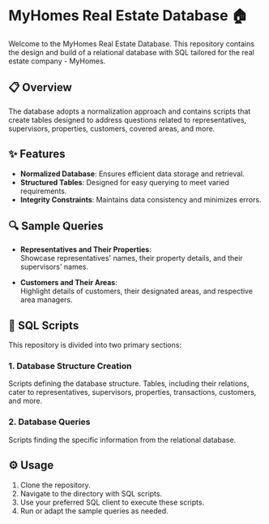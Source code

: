 # MyHomes Real Estate Database :house:

Welcome to the MyHomes Real Estate Database. This repository contains the design and build of a relational database with SQL tailored for the real estate company - MyHomes.

## :clipboard: Overview

The database adopts a normalization approach and contains scripts that create tables designed to address questions related to representatives, supervisors, properties, customers, covered areas, and more.

## :sparkles: Features

- **Normalized Database**: Ensures efficient data storage and retrieval.
- **Structured Tables**: Designed for easy querying to meet varied requirements.
- **Integrity Constraints**: Maintains data consistency and minimizes errors.

## :mag: Sample Queries

- **Representatives and Their Properties**:  
  Showcase representatives' names, their property details, and their supervisors' names.

- **Customers and Their Areas**:  
  Highlight details of customers, their designated areas, and respective area managers.

## :page_facing_up: SQL Scripts

This repository is divided into two primary sections:

### 1. Database Structure Creation
Scripts defining the database structure. Tables, including their relations, cater to representatives, supervisors, properties, transactions, customers, and more.

### 2. Database Queries
Scripts finding the specific information from the relational database.

## :gear: Usage
1. Clone the repository.
2. Navigate to the directory with SQL scripts.
3. Use your preferred SQL client to execute these scripts.
4. Run or adapt the sample queries as needed.
